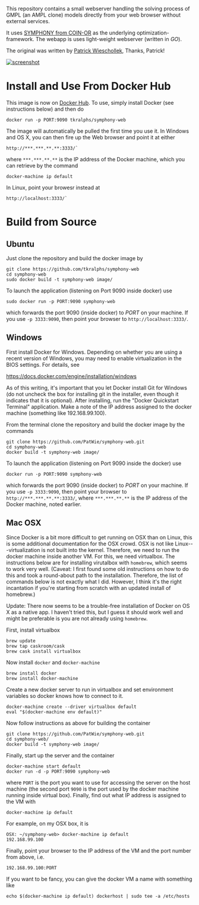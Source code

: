 This repository contains a small webserver handling the solving process of
GMPL (an AMPL clone) models directly from your web browser without external
services.

It uses [SYMPHONY from COIN-OR](https://github.com/coin-or/SYMPHONY) as the
underlying optimization-framework. The webapp is uses light-weight webserver
(written in *GO*).

The original was written by [Patrick Wieschollek](http://wieschollek.info/),
Thanks, Patrick!

[![screenshot](https://github.com/tkralphs/symphony-web/raw/master/screenshot.png)](#Screenshot)

# Install and Use From Docker Hub

This image is now on [Docker
Hub](https://hub.docker.com/r/tkralphs/symphony-web/). To use, simply install
Docker (see instructions below) and then do

```
docker run -p PORT:9090 tkralphs/symphony-web
```

The image will automatically be pulled the first time you use it. In Windows and
OS X, you can then fire up the Web browser and point it at either

```
http://***.***.**.**:3333/`
```

where `***.***.**.**` is the IP address of the Docker machine, which you can
retrieve by the command

```
docker-machine ip default
```

In Linux, point your browesr instead at

```
http://localhost:3333/`
```

# Build from Source

## Ubuntu

Just clone the repository and build the docker image by

```
git clone https://github.com/tkralphs/symphony-web
cd symphony-web
sudo docker build -t symphony-web image/
```

To launch the application (listening on Port 9090 inside docker) use

```
sudo docker run -p PORT:9090 symphony-web
```

which forwards the port 9090 (inside docker) to *PORT* on your machine.
If you use `-p 3333:9090`, then point your browser to `http://localhost:3333/`.

## Windows

First install Docker for Windows. Depending on whether you are using a recent
version of Windows, you may need to enable virtualization in the BIOS
settings. For details, see

https://docs.docker.com/engine/installation/windows

As of this writing, it's important that you let Docker install Git for Windows
(do not uncheck the box for installing git in the installer, even though it
indicates that it is optional). After installing, run the "Docker Quickstart
Terminal" application. Make a note of the IP address assigned to the docker
machine (something like 192.168.99.100).

From the terminal clone the repository and build the docker image by the
commands

```
git clone https://github.com/PatWie/symphony-web.git
cd symphony-web
docker build -t symphony-web image/
```

To launch the application (listening on Port 9090 inside the docker) use

```
docker run -p PORT:9090 symphony-web
```

which forwards the port 9090 (inside docker) to *PORT* on your machine. If you
use `-p 3333:9090`, then point your browser to `http://***.***.**.**:3333/`,
where `***.***.**.**` is the IP address of the Docker machine, noted earlier.

## Mac OSX

Since Docker is a bit more difficult to get running on OSX than on Linux, this
is some additional documentation for the OSX crowd. OSX is not like
Linux---virtualization is not built into the kernel. Therefore, we need to run
the docker machine inside another VM. For this, we need virtualbox. The
instructions below are for installing virutalbox with `homebrew`, which seems
to work very well. (Caveat: I first found some old instructions on how to do
this and took a round-about path to the installation. Therefore, the list of
commands below is not exactly what I did. However, I think it's the right
incantation if you're starting from scratch with an updated install of
homebrew.)

Update: There now seems to be a trouble-free installation of Docker on OS X as
a native app. I haven't tried this, but I guess it should work well and might
be preferable is you are not already using `homebrew`.

First, install virtualbox

```
brew update
brew tap caskroom/cask
brew cask install virtualbox
```

Now install `docker` and `docker-machine`

```
brew install docker
brew install docker-machine
```

Create a new docker server to run in virtualbox and set environment variables
so docker knows how to connect to it.

```
docker-machine create --driver virtualbox default
eval "$(docker-machine env default)"
```

Now follow instructions as above for building the container

```
git clone https://github.com/PatWie/symphony-web.git
cd symphony-web/
docker build -t symphony-web image/
```

Finally, start up the server and the container

```
docker-machine start default
docker run -d -p PORT:9090 symphony-web
```

where `PORT` is the port you want to use for accessing the server on the host
machine (the second port `9090` is the port used by the docker machine running
inside virtual box). Finally, find out what IP address is assigned to the VM
with

```
docker-machine ip default
```

For example, on my OSX box, it is

```
OSX: ~/symphony-web> docker-machine ip default
192.168.99.100
```

Finally, point your browser to the IP address of the VM and the port number from above, i.e.

```
192.168.99.100:PORT
```

If you want to be fancy, you can give the docker VM a name with something like

```
echo $(docker-machine ip default) dockerhost | sudo tee -a /etc/hosts
```

